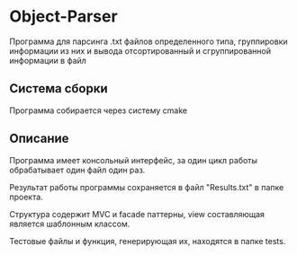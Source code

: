 # Object-Parser

Программа для парсинга .txt файлов определенного типа, группировки информации из них и вывода отсортированный и сгруппированной информации в файл

## Система сборки

Программа собирается через систему cmake

## Описание

Программа имеет консольный интерфейс, за один цикл работы обрабатывает один файл один раз.

Результат работы программы сохраняется в файл "Results.txt" в папке проекта.

Структура содержит MVC и facade паттерны, view составляющая является шаблонным классом.

Тестовые файлы и функция, генерирующая их, находятся в папке tests.
